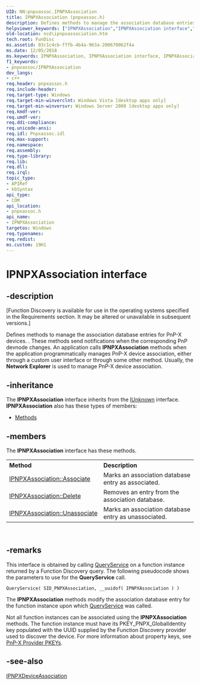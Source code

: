 ```yaml
---
UID: NN:pnpxassoc.IPNPXAssociation
title: IPNPXAssociation (pnpxassoc.h)
description: Defines methods to manage the association database entries for PnP-X devices.helpviewer_keywords: ["IPNPXAssociation","IPNPXAssociation interface","IPNPXAssociation interface","described","ncd.ipnpxassociation","pnpxassoc/IPNPXAssociation"]
old-location: ncd\ipnpxassociation.htm
tech.root: FunDisc
ms.assetid: 03c1c4cb-fffb-4b4a-963a-200670062f4a
ms.date: 12/05/2018
ms.keywords: IPNPXAssociation, IPNPXAssociation interface, IPNPXAssociation interface,described, ncd.ipnpxassociation, pnpxassoc/IPNPXAssociation
f1_keywords:
- pnpxassoc/IPNPXAssociation
dev_langs:
- c++
req.header: pnpxassoc.h
req.include-header: 
req.target-type: Windows
req.target-min-winverclnt: Windows Vista [desktop apps only]
req.target-min-winversvr: Windows Server 2008 [desktop apps only]
req.kmdf-ver: 
req.umdf-ver: 
req.ddi-compliance: 
req.unicode-ansi: 
req.idl: Pnpxassoc.idl
req.max-support: 
req.namespace: 
req.assembly: 
req.type-library: 
req.lib: 
req.dll: 
req.irql: 
topic_type:
- APIRef
- kbSyntax
api_type:
- COM
api_location:
- pnpxassoc.h
api_name:
- IPNPXAssociation
targetos: Windows
req.typenames: 
req.redist: 
ms.custom: 19H1
---
```


# IPNPXAssociation interface


## -description


<p class="CCE_Message">[Function Discovery is available for use in the operating systems specified in the Requirements section. It may be altered or unavailable in subsequent versions.]

Defines methods to manage the association database entries for  PnP-X devices. . These methods send notifications when the corresponding PnP devnode changes.  An application calls <b>IPNPXAssociation</b> methods when the application programmatically manages PnP-X device association, either through a custom user interface or through some other method. Usually, the <b>Network Explorer</b> is used to manage PnP-X device association.


## -inheritance

The <b xmlns:loc="http://microsoft.com/wdcml/l10n">IPNPXAssociation</b> interface inherits from the <a href="https://docs.microsoft.com/windows/desktop/api/unknwn/nn-unknwn-iunknown">IUnknown</a> interface. <b>IPNPXAssociation</b> also has these types of members:
<ul>
<li><a href="https://docs.microsoft.com/">Methods</a></li>
</ul>

## -members

The <b>IPNPXAssociation</b> interface has these methods.
<table class="members" id="memberListMethods">
<tr>
<th align="left" width="37%">Method</th>
<th align="left" width="63%">Description</th>
</tr>
<tr data="declared;">
<td align="left" width="37%">
<a href="https://docs.microsoft.com/windows/desktop/api/pnpxassoc/nf-pnpxassoc-ipnpxassociation-associate">IPNPXAssociation::Associate</a>
</td>
<td align="left" width="63%">
Marks an association database entry as associated.

</td>
</tr>
<tr data="declared;">
<td align="left" width="37%">
<a href="https://docs.microsoft.com/windows/desktop/api/pnpxassoc/nf-pnpxassoc-ipnpxassociation-delete">IPNPXAssociation::Delete</a>
</td>
<td align="left" width="63%">
Removes an entry from the association database.

</td>
</tr>
<tr data="declared;">
<td align="left" width="37%">
<a href="https://docs.microsoft.com/windows/desktop/api/pnpxassoc/nf-pnpxassoc-ipnpxassociation-unassociate">IPNPXAssociation::Unassociate</a>
</td>
<td align="left" width="63%">
Marks an association database entry as unassociated. 

</td>
</tr>
</table> 


## -remarks



This interface is obtained by calling <a href="https://docs.microsoft.com/previous-versions/windows/desktop/legacy/aa364381(v=vs.85)">QueryService</a> on a function instance returned by a Function Discovery query. The following pseudocode shows the parameters to use for the  <b>QueryService</b> call.

<pre class="syntax" xml:space="preserve"><code>QueryService( SID_PNPXAssociation, __uuidof( IPNPXAssociation ) )</code></pre>
The <b>IPNPXAssociation</b> methods modify the association database entry for the function instance upon which <a href="https://docs.microsoft.com/previous-versions/windows/desktop/legacy/aa364381(v=vs.85)">QueryService</a>  was called.

Not all function instances can be associated using the <b>IPNPXAssociation</b> methods. The function instance must have its  PKEY_PNPX_GlobalIdentity key populated with the UUID supplied by the Function Discovery provider used to discover the device. For more information about property keys, see <a href="https://docs.microsoft.com/previous-versions/windows/desktop/fundisc/pnp-x-provider-pkeys">PnP-X Provider PKEYs</a>.




## -see-also




<a href="https://docs.microsoft.com/windows/desktop/api/pnpxassoc/nn-pnpxassoc-ipnpxdeviceassociation">IPNPXDeviceAssociation</a>
 

 

